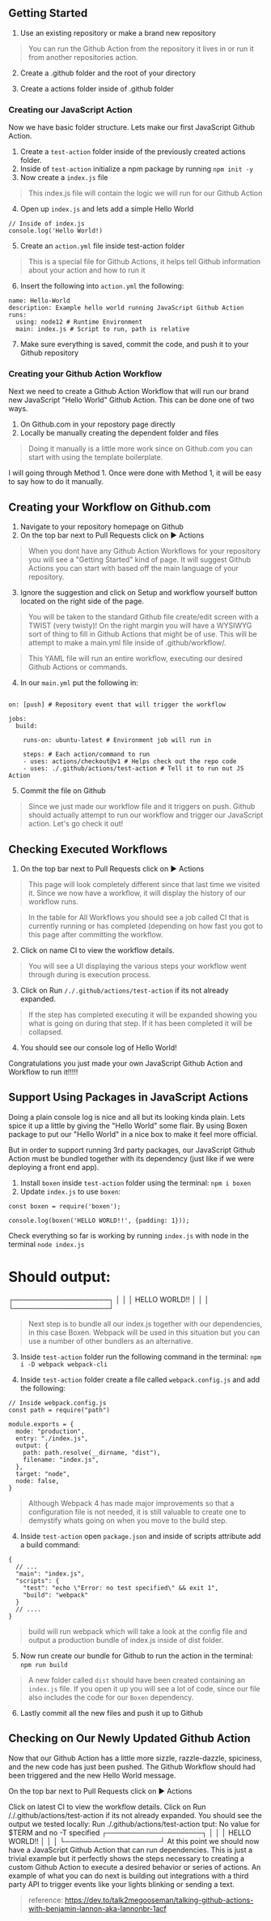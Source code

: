 ## Getting Started
1. Use an existing repository or make a brand new repository

> You can run the Github Action from the repository it lives in or run it from another repositories action.

2. Create a .github folder and the root of your directory

3. Create a actions folder inside of .github folder

### **Creating our JavaScript Action**
Now we have basic folder structure. Lets make our first JavaScript Github Action.

1. Create a ```test-action``` folder inside of the previously created actions folder.
2. Inside of ```test-action``` initialize a npm package by running
```npm init -y```
3. Now create a ```index.js``` file

> This index.js file will contain the logic we will run for our Github Action

4. Open up ```index.js``` and lets add a simple Hello World
```
// Inside of index.js
console.log('Hello World!)
```
5. Create an ```action.yml``` file inside test-action folder
>This is a special file for Github Actions, it helps tell Github information about your action and how to run it

6. Insert the following into ```action.yml``` the following:
```
name: Hello-World
description: Example hello world running JavaScript Github Action
runs:
  using: node12 # Runtime Environment
  main: index.js # Script to run, path is relative
  ```
  7. Make sure everything is saved, commit the code, and push it to your Github repository

### Creating your Github Action Workflow
Next we need to create a Github Action Workflow that will run our brand new JavaScript "Hello World" Github Action. This can be done one of two ways.

1. On Github.com in your repostory page directly
2. Locally be manually creating the dependent folder and files

> Doing it manually is a little more work since on Github.com you can start with using the template boilerplate.

I will going through Method 1. Once were done with Method 1, it will be easy to say how to do it manually.

## Creating your Workflow on Github.com
1. Navigate to your repository homepage on Github
2. On the top bar next to Pull Requests click on ▶️ Actions

> When you dont have any Github Action Workflows for your repository you will see a "Getting Started" kind of page. It will suggest Github Actions you can start with based off the main language of your repository.

3. Ignore the suggestion and click on Setup and workflow yourself button located on the right side of the page.

> You will be taken to the standard Github file create/edit screen with a TWIST (very twisty)! On the right margin you will have a WYSIWYG sort of thing to fill in Github Actions that might be of use. This will be attempt to make a main.yml file inside of .github/workflow/.

> This YAML file will run an entire workflow, executing our desired Github Actions or commands.

4. In our ```main.yml``` put the following in:
```name: CI # Name of our workflow

on: [push] # Repository event that will trigger the workflow

jobs:
  build:

    runs-on: ubuntu-latest # Environment job will run in

    steps: # Each action/command to run
    - uses: actions/checkout@v1 # Helps check out the repo code
    - uses: ./.github/actions/test-action # Tell it to run out JS Action
```
5. Commit the file on Github

> Since we just made our workflow file and it triggers on push. Github should actually attempt to run our workflow and trigger our JavaScript action. Let's go check it out!

## Checking Executed Workflows

1. On the top bar next to Pull Requests click on ▶️ Actions

> This page will look completely different since that last time we visited it. Since we now have a workflow, it will display the history of our workflow runs.

> In the table for All Workflows you should see a job called CI that is currently running or has completed (depending on how fast you got to this page after committing the workflow.

2. Click on name CI to view the workflow details.

> You will see a UI displaying the various steps your workflow went through during is execution process.

3. Click on Run ```/./.github/actions/test-action``` if its not already expanded.

>If the step has completed executing it will be expanded showing you what is going on during that step. If it has been completed it will be collapsed.

4. You should see our console log of Hello World!

Congratulations you just made your own JavaScript Github Action and Workflow to run it!!!!!

## Support Using Packages in JavaScript Actions
Doing a plain console log is nice and all but its looking kinda plain. Lets spice it up a little by giving the "Hello World" some flair. By using Boxen package to put our "Hello World" in a nice box to make it feel more official.

But in order to support running 3rd party packages, our JavaScript Github Action must be bundled together with its dependency (just like if we were deploying a front end app).

1. Install ```boxen``` inside ```test-action``` folder using the terminal:
```npm i boxen```
2. Update ```index.js``` to use ```boxen```:

```// In index.js
const boxen = require('boxen');

console.log(boxen('HELLO WORLD!!', {padding: 1}));
```

Check everything so far is working by running ```index.js``` with node in the terminal
```node index.js```

# Should output:
┌───────────────────┐
│                   │
│   HELLO WORLD!!   │
│                   │
└───────────────────┘

> Next step is to bundle all our index.js together with our dependencies, in this case Boxen. Webpack will be used in this situation but you can use a number of other bundlers as an alternative.

3. Inside ```test-action``` folder run the following command in the terminal:
```npm i -D webpack webpack-cli```

4. Inside ```test-action``` folder create a file called ```webpack.config.js``` and add the following:

```
// Inside webpack.config.js
const path = require("path")

module.exports = {
  mode: "production",
  entry: "./index.js",
  output: {
    path: path.resolve(__dirname, "dist"),
    filename: "index.js",
  },
  target: "node",
  node: false,
}
```

> Although Webpack 4 has made major improvements so that a configuration file is not needed, it is still valuable to create one to demystify whats going on when you move to the build step.

4. Inside ```test-action``` open ```package.json``` and inside of scripts attribute add a build command:

```
{
  // ...
  "main": "index.js",
  "scripts": {
    "test": "echo \"Error: no test specified\" && exit 1",
    "build": "webpack"
  }
  // ....
}
```
> build will run webpack which will take a look at the config file and output a production bundle of index.js inside of dist folder.

5. Now run create our bundle for Github to run the action in the terminal:
```npm run build```

> A new folder called ```dist``` should have been created containing an ```index.js``` file. If you open it up you will see a lot of code, since our file also includes the code for our ```Boxen``` dependency.

6. Lastly commit all the new files and push it up to Github

## Checking on Our Newly Updated Github Action

Now that our Github Action has a little more sizzle, razzle-dazzle, spiciness, and the new code has just been pushed. The Github Workflow should had been triggered and the new Hello World message.

On the top bar next to Pull Requests click on ▶️ Actions

Click on latest CI to view the workflow details.
Click on Run /./.github/actions/test-action if its not already expanded.
You should see the output we tested locally:
Run ./.github/actions/test-action
tput: No value for $TERM and no -T specified
┌───────────────────┐
│                   │
│   HELLO WORLD!!   │
│                   │
└───────────────────┘
At this point we should now have a JavaScript Github Action that can run dependencies. This is just a trivial example but it perfectly shows the steps necessary to creating a custom Github Action to execute a desired behavior or series of actions. An example of what you can do next is building out integrations with a third party API to trigger events like your lights blinking or sending a text.

> reference: https://dev.to/talk2megooseman/talking-github-actions-with-benjamin-lannon-aka-lannonbr-1acf